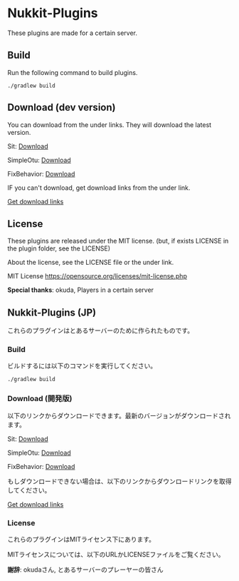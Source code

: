 # Nukkit-Plugins
These plugins are made for a certain server.

## Build
Run the following command to build plugins.


	./gradlew build

## Download (dev version)
You can download from the under links. They will download the latest version.

Sit: [Download](https://circleci.com/api/v1.1/project/github/beito123/Nukkit-Plugins/latest/artifacts/0/home/workspace/dist/Sit.jar)

SimpleOtu: [Download](https://circleci.com/api/v1.1/project/github/beito123/Nukkit-Plugins/latest/artifacts/0/home/workspace/dist/SimpleOtu.jar)

FixBehavior: [Download](https://circleci.com/api/v1.1/project/github/beito123/Nukkit-Plugins/latest/artifacts/0/home/workspace/dist/FixBehavior.jar)

IF you can't download, get download links from the under link.

[Get download links](https://circleci.com/api/v1.1/project/github/beito123/Nukkit-Plugins/latest/artifacts)

## License
These plugins are released under the MIT license.
(but, if exists LICENSE in the plugin folder, see the LICENSE)

About the license, see the LICENSE file or the under link.

MIT License
https://opensource.org/licenses/mit-license.php

**Special thanks**: okuda, Players in a certain server

## Nukkit-Plugins (JP)
これらのプラグインはとあるサーバーのために作られたものです。

### Build
ビルドするには以下のコマンドを実行してください。


	./gradlew build

### Download (開発版)
以下のリンクからダウンロードできます。最新のバージョンがダウンロードされます。

Sit: [Download](https://circleci.com/api/v1.1/project/github/beito123/Nukkit-Plugins/latest/artifacts/0/home/workspace/dist/Sit.jar)

SimpleOtu: [Download](https://circleci.com/api/v1.1/project/github/beito123/Nukkit-Plugins/latest/artifacts/0/home/workspace/dist/SimpleOtu.jar)

FixBehavior: [Download](https://circleci.com/api/v1.1/project/github/beito123/Nukkit-Plugins/latest/artifacts/0/home/workspace/dist/FixBehavior.jar)

もしダウンロードできない場合は、以下のリンクからダウンロードリンクを取得してください。

[Get download links](https://circleci.com/api/v1.1/project/github/beito123/Nukkit-Plugins/latest/artifacts)

### License
これらのプラグインはMITライセンス下にあります。

MITライセンスについては、以下のURLかLICENSEファイルをご覧ください。

**謝辞**: okudaさん, とあるサーバーのプレーヤーの皆さん
